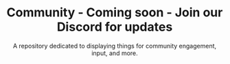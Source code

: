 <h1 align="center">Community - Coming soon - Join our Discord for updates</h1>

<p> </p>
<p align="center">A repository dedicated to displaying things for community engagement, input, and more.</p>
